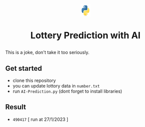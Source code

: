 <p align="center">
<img width="30" height="40" src="https://raw.githubusercontent.com/devicons/devicon/master/icons/python/python-original.svg">

# <p align="center"> Lottery Prediction with AI</p>

This is a joke, don't take it too seriously.

## Get started

- clone this repository
- you can update lottory data in `number.txt`
- run `AI-Prediction.py` (dont forget to install libraries)

## Result

- `490417` [ run at 27/1/2023 ]